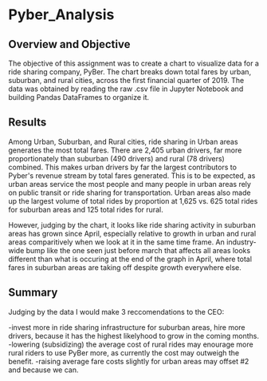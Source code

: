 # Pyber_Analysis

## Overview and Objective

The objective of this assignment was to create a chart to visualize data for a ride sharing company, PyBer. The chart breaks down total fares by urban, suburban, and rural cities, across the first financial quarter of 2019. The data was obtained by reading the raw .csv file in Jupyter Notebook and building Pandas DataFrames to organize it.

## Results

Among Urban, Suburban, and Rural cities, ride sharing in Urban areas generates the most total fares. There are 2,405 urban drivers, far more proportionately than suburban (490 drivers) and rural (78 drivers) combined. This makes urban drivers by far the largest contributors to Pyber's revenue stream by total fares generated. This is to be expected, as urban areas service the most people and many people in urban areas rely on public transit or ride sharing for transportation. Urban areas also made up the largest volume of total rides by proportion at 1,625 vs. 625 total rides for suburban areas and 125 total rides for rural.

However, judging by the chart, it looks like ride sharing activity in suburban areas has grown since April, especially relative to growth in urban and rural areas comparitively when we look at it in the same time frame. An industry-wide bump like the one seen just before march that affects all areas looks different than what is occuring at the end of the graph in April, where total fares in suburban areas are taking off despite growth everywhere else.

## Summary
Judging by the data I would make 3 reccomendations to the CEO:

-invest more in ride sharing infrastructure for suburban areas, hire more drivers, because it has the highest likelyhood to grow in the coming months.
-lowering (subsidizing) the average cost of rural rides may enourage more rural riders to use PyBer more, as currently the cost may outweigh the benefit.
-raising average fare costs slightly for urban areas may offset #2 and because we can.
